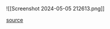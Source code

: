 ![[Screenshot 2024-05-05 212613.png]]

[source](https://fastercapital.com/de/inhalt/Polynomdivision-in-der-CRC-Berechnung-beherrschen.html#:~:text=Die%20Polynomdivision%20ist%20ein%20grundlegendes,die%20Fehlererkennung%20und%20%2Dkorrektur%20dient.)
